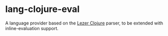 # lang-clojure-eval

A language provider based on the [Lezer Clojure](https://github.com/nextjournal/lezer-clojure) parser, to be extended with inline-evaluation support.
